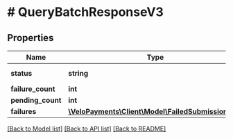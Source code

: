 # # QueryBatchResponseV3

## Properties

Name | Type | Description | Notes
------------ | ------------- | ------------- | -------------
**status** | **string** | Batch Status | [optional]
**failure_count** | **int** |  | [optional]
**pending_count** | **int** |  | [optional]
**failures** | [**\VeloPayments\Client\Model\FailedSubmissionV3[]**](FailedSubmissionV3.md) |  | [optional]

[[Back to Model list]](../../README.md#models) [[Back to API list]](../../README.md#endpoints) [[Back to README]](../../README.md)
